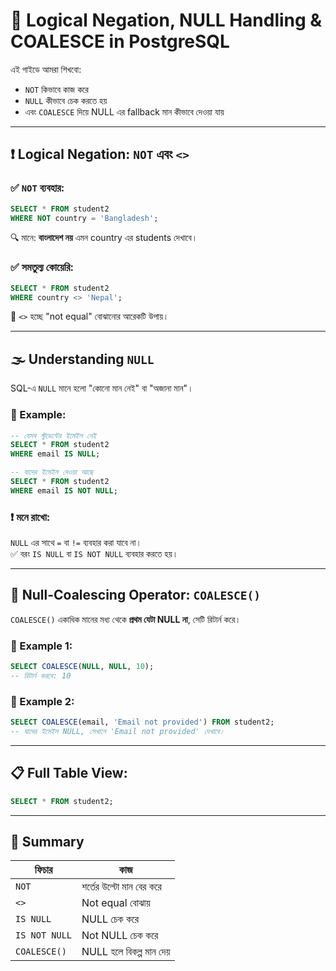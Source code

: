 # 🧠 Logical Negation, NULL Handling & COALESCE in PostgreSQL

এই গাইডে আমরা শিখবো:

- `NOT` কিভাবে কাজ করে
- `NULL` কীভাবে চেক করতে হয়
- এবং `COALESCE` দিয়ে NULL এর fallback মান কীভাবে দেওয়া যায়

---

## ❗ Logical Negation: `NOT` এবং `<>`

### ✅ `NOT` ব্যবহার:

```sql
SELECT * FROM student2
WHERE NOT country = 'Bangladesh';
```

🔍 মানে: **বাংলাদেশ নয়** এমন country এর students দেখাবে।

### ✅ সমতুল্য কোয়েরি:

```sql
SELECT * FROM student2
WHERE country <> 'Nepal';
```

🔁 `<>` হচ্ছে "not equal" বোঝানোর আরেকটি উপায়।

---

## 🌫️ Understanding `NULL`

SQL-এ `NULL` মানে হলো "কোনো মান নেই" বা "অজানা মান"।

### 🧪 Example:

```sql
-- যেসব স্টুডেন্টের ইমেইল নেই
SELECT * FROM student2
WHERE email IS NULL;

-- যাদের ইমেইল দেওয়া আছে
SELECT * FROM student2
WHERE email IS NOT NULL;
```

### ❗ মনে রাখো:

`NULL` এর সাথে `=` বা `!=` ব্যবহার করা যাবে না।  
✅ বরং `IS NULL` বা `IS NOT NULL` ব্যবহার করতে হয়।

---

## 🔄 Null-Coalescing Operator: `COALESCE()`

`COALESCE()` একাধিক মানের মধ্য থেকে **প্রথম যেটা NULL না**, সেটি রিটার্ন করে।

### 🧪 Example 1:

```sql
SELECT COALESCE(NULL, NULL, 10);
-- রিটার্ন করবে: 10
```

### 🧪 Example 2:

```sql
SELECT COALESCE(email, 'Email not provided') FROM student2;
-- যাদের ইমেইল NULL, সেখানে 'Email not provided' দেখাবে।
```

---

## 📋 Full Table View:

```sql
SELECT * FROM student2;
```

---

## 🧾 Summary

| ফিচার         | কাজ                      |
| ------------- | ------------------------ |
| `NOT`         | শর্তের উল্টো মান বের করে |
| `<>`          | Not equal বোঝায়          |
| `IS NULL`     | NULL চেক করে             |
| `IS NOT NULL` | Not NULL চেক করে         |
| `COALESCE()`  | NULL হলে বিকল্প মান দেয়  |
